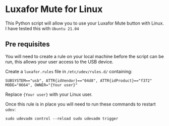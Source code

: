# Luxafor Mute for Linux

This Python script will allow you to use your Luxafor Mute button with Linux.  I have tested this with ```Ubuntu 21.04```

## Pre requisites

You will need to create a rule on your local machine before the script can be run, this allows your user access to the USB device.

Create a `luxafor.rules` file in `/etc/udev/rules.d/` containing:

``
SUBSYSTEM=="usb", ATTR{idVendor}=="04d8", ATTR{idProduct}=="f372" MODE="0664", OWNER="{Your user}"
``

Replace `{Your user}` with your Linux user.

Once this rule is in place you will need to run these commands to restart `udev`:

``
sudo udevadm control --reload
sudo udevadm trigger
``
